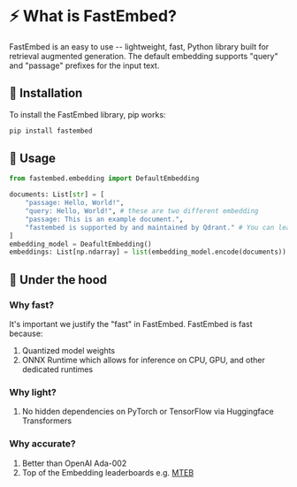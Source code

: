 # ⚡️ What is FastEmbed?

FastEmbed is an easy to use -- lightweight, fast, Python library built for retrieval augmented generation. The default embedding supports "query" and "passage" prefixes for the input text.

## 🚀 Installation

To install the FastEmbed library, pip works: 

```bash
pip install fastembed
```

## 📖 Usage

```python
from fastembed.embedding import DefaultEmbedding

documents: List[str] = [
    "passage: Hello, World!",
    "query: Hello, World!", # these are two different embedding
    "passage: This is an example document.",
    "fastembed is supported by and maintained by Qdrant." # You can leave out the prefix but it's recommended
]
embedding_model = DeafultEmbedding() 
embeddings: List[np.ndarray] = list(embedding_model.encode(documents))
```

## 🚒 Under the hood

### Why fast?

It's important we justify the "fast" in FastEmbed. FastEmbed is fast because:

1. Quantized model weights
2. ONNX Runtime which allows for inference on CPU, GPU, and other dedicated runtimes

### Why light?
1. No hidden dependencies on PyTorch or TensorFlow via Huggingface Transformers

### Why accurate?
1. Better than OpenAI Ada-002
2. Top of the Embedding leaderboards e.g. [MTEB](https://huggingface.co/spaces/mteb/leaderboard)